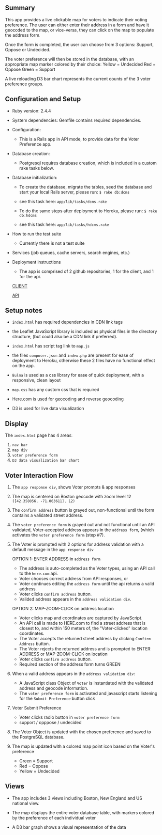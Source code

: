 ## Summary
This app provides a live clickable map for voters to indicate their voting preference. The user can either enter their address in a form and have it geocoded to the map, or vice-versa, they can click on the map to populate the address form. 

Once the form is completed, the user can choose from 3 options:  Support, Oppose or Undecided.

The voter preference will then be stored in the database, with an appropriate map marker colored by their choice: 
Yellow  = Undecided
Red = Oppose
Green = Support

A live reloading D3 bar chart represents the current counts of the 3 voter preference groups.

## Configuration and Setup
* Ruby version: 2.4.4

* System dependencies: Gemfile contains required dependencies. 

* Configuration: 
	- This is a Rails app in API mode, to provide data for the Voter Preference app.

* Database creation:
	- Postgresql requires database creation, which is included in a custom rake tasks below.

* Database initialization:
	- To create the database, migrate the tables, seed the database and start your local Rails server, please run: 
	`$ rake db:dcms`
	- see this task here: `app/lib/tasks/dcms.rake`

	- To do the same steps after deployment to Heroku, please run: 
	`$ rake db:hdcms` 
	- see this task here: `app/lib/tasks/hdcms.rake`

* How to run the test suite
	- Currently there is not a test suite

* Services (job queues, cache servers, search engines, etc.)

* Deployment instructions
	- The app is comprised of 2 github repositories, 1 for the client, and 1 for the api.

	[CLIENT](https://github.com/smithWEBtek/voter-preference-client)

	[API](https://github.com/smithWEBtek/voter-preference-api)



## Setup notes
- `index.html` has required dependencies in CDN link tags

- the Leaflet JavaScript library is included as physical files in the directory structure, (but could also be a CDN link if preferred).

- `index.html` has script tag link to `map.js`

- the files `composer.json` and `index.php` are present for ease of deployment to Heroku, otherwise these 2 files have no functional effect on the app.

- `Bulma` is used as a css library for ease of quick deployment, with a responsive, clean layout

- `map.css` has any custom css that is required

- Here.com is used for geocoding and reverse geocoding

- D3 is used for live data visualization

## Display
The `index.html` page has 4 areas:
1. `nav bar`
2. `map div`
3. `voter preference form` 
4. `D3 data visualization bar chart`


## Voter Interaction Flow
1. The `app response div`, shows Voter prompts & app responses

2. The map is centered on Boston geocode with zoom level 12
`([42.358056, -71.063611], 12)`

3. The `confirm address` button is grayed out, non-functional until the form contains a validated street address.

4. The `voter preference form` is grayed out and not functional until an API validated, Voter-accepted address appears in the `address form`, (which activates the `voter preference form` (step #7).

5. The Voter is prompted with 2 options for address validation with a default message in the `app response div`
	
	OPTION 1: ENTER ADDRESS in `address form`
	- The address is auto-completed as the Voter types, using an API call to the `here.com` api.
	- Voter chooses correct address from API responses, or 
	- Voter continues editing the `address form` until the api returns a valid address.
	- Voter clicks `confirm address` button.
	- Valided address appears in the `address validation div`.

	OPTION 2: MAP-ZOOM-CLICK on address location

	- Voter clicks map and coordinates are captured by JavaScript.
	- An API call is made to HERE.com to find a street address that is closest to, and within 150 meters of, the "Voter-clicked" location coordinates.
	- The Voter accepts the returned street address by clicking `Confirm Address` button.
	- The Voter rejects the returned address and is prompted to ENTER ADDRESS or MAP-ZOOM-CLICK on location
	- Voter clicks `confirm address` button.
	- Required section of the address form turns GREEN
	

6. When a valid address appears in the  `address validation div`:
	- A JavaScript class Object of `Voter` is instantiated with the validated address and geocode information.
	- The `voter preference form` is activated and javascript starts listening for the `Submit Preference` button click

7. Voter Submit Preference
	- Voter clicks radio button in `voter preference form`
	- support / opppose / undecided

8. The Voter Object is updated with the chosen preference and saved to the PostgreSQL database.

9. The map is updated with a colored map point icon based on the Voter's preference
	- Green = Support
	- Red = Oppose
	- Yellow = Undecided

## Views
	
- The app includes 3 views including Boston, New England and US national view.

- The map displays the entire voter database table, with markers colored by the preference of each individual voter

- A D3 bar graph shows a visual representation of the data
